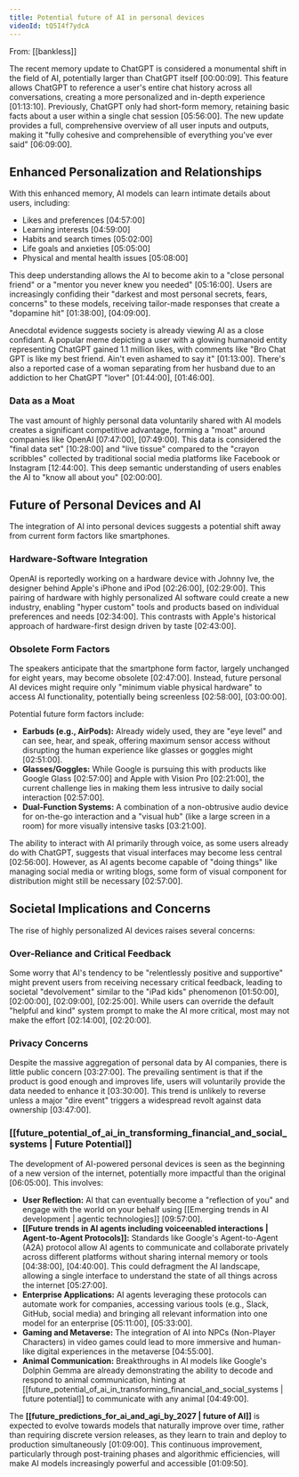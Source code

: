 ```yaml
---
title: Potential future of AI in personal devices
videoId: tQ5I4f7ydcA
---
```


From: [[bankless]] <br/> 

The recent memory update to ChatGPT is considered a monumental shift in the field of AI, potentially larger than ChatGPT itself <a class="yt-timestamp" data-t="00:00:09">[00:00:09]</a>. This feature allows ChatGPT to reference a user's entire chat history across all conversations, creating a more personalized and in-depth experience <a class="yt-timestamp" data-t="01:13:10">[01:13:10]</a>. Previously, ChatGPT only had short-form memory, retaining basic facts about a user within a single chat session <a class="yt-timestamp" data-t="05:56:00">[05:56:00]</a>. The new update provides a full, comprehensive overview of all user inputs and outputs, making it "fully cohesive and comprehensible of everything you've ever said" <a class="yt-timestamp" data-t="06:09:00">[06:09:00]</a>.

## Enhanced Personalization and Relationships

With this enhanced memory, AI models can learn intimate details about users, including:
*   Likes and preferences <a class="yt-timestamp" data-t="04:57:00">[04:57:00]</a>
*   Learning interests <a class="yt-timestamp" data-t="04:59:00">[04:59:00]</a>
*   Habits and search times <a class="yt-timestamp" data-t="05:02:00">[05:02:00]</a>
*   Life goals and anxieties <a class="yt-timestamp" data-t="05:05:00">[05:05:00]</a>
*   Physical and mental health issues <a class="yt-timestamp" data-t="05:08:00">[05:08:00]</a>

This deep understanding allows the AI to become akin to a "close personal friend" or a "mentor you never knew you needed" <a class="yt-timestamp" data-t="05:16:00">[05:16:00]</a>. Users are increasingly confiding their "darkest and most personal secrets, fears, concerns" to these models, receiving tailor-made responses that create a "dopamine hit" <a class="yt-timestamp" data-t="01:38:00">[01:38:00]</a>, <a class="yt-timestamp" data-t="04:09:00">[04:09:00]</a>.

Anecdotal evidence suggests society is already viewing AI as a close confidant. A popular meme depicting a user with a glowing humanoid entity representing ChatGPT gained 1.1 million likes, with comments like "Bro Chat GPT is like my best friend. Ain't even ashamed to say it" <a class="yt-timestamp" data-t="01:13:00">[01:13:00]</a>. There's also a reported case of a woman separating from her husband due to an addiction to her ChatGPT "lover" <a class="yt-timestamp" data-t="01:44:00">[01:44:00]</a>, <a class="yt-timestamp" data-t="01:46:00">[01:46:00]</a>.

### Data as a Moat
The vast amount of highly personal data voluntarily shared with AI models creates a significant competitive advantage, forming a "moat" around companies like OpenAI <a class="yt-timestamp" data-t="07:47:00">[07:47:00]</a>, <a class="yt-timestamp" data-t="07:49:00">[07:49:00]</a>. This data is considered the "final data set" <a class="yt-timestamp" data-t="10:28:00">[10:28:00]</a> and "live tissue" compared to the "crayon scribbles" collected by traditional social media platforms like Facebook or Instagram <a class="yt-timestamp" data-t="12:44:00">[12:44:00]</a>. This deep semantic understanding of users enables the AI to "know all about you" <a class="yt-timestamp" data-t="02:00:00">[02:00:00]</a>.

## Future of Personal Devices and AI
The integration of AI into personal devices suggests a potential shift away from current form factors like smartphones.

### Hardware-Software Integration
OpenAI is reportedly working on a hardware device with Johnny Ive, the designer behind Apple's iPhone and iPod <a class="yt-timestamp" data-t="02:26:00">[02:26:00]</a>, <a class="yt-timestamp" data-t="02:29:00">[02:29:00]</a>. This pairing of hardware with highly personalized AI software could create a new industry, enabling "hyper custom" tools and products based on individual preferences and needs <a class="yt-timestamp" data-t="02:34:00">[02:34:00]</a>. This contrasts with Apple's historical approach of hardware-first design driven by taste <a class="yt-timestamp" data-t="02:43:00">[02:43:00]</a>.

### Obsolete Form Factors
The speakers anticipate that the smartphone form factor, largely unchanged for eight years, may become obsolete <a class="yt-timestamp" data-t="02:47:00">[02:47:00]</a>. Instead, future personal AI devices might require only "minimum viable physical hardware" to access AI functionality, potentially being screenless <a class="yt-timestamp" data-t="02:58:00">[02:58:00]</a>, <a class="yt-timestamp" data-t="03:00:00">[03:00:00]</a>.

Potential future form factors include:
*   **Earbuds (e.g., AirPods):** Already widely used, they are "eye level" and can see, hear, and speak, offering maximum sensor access without disrupting the human experience like glasses or goggles might <a class="yt-timestamp" data-t="02:51:00">[02:51:00]</a>.
*   **Glasses/Goggles:** While Google is pursuing this with products like Google Glass <a class="yt-timestamp" data-t="02:57:00">[02:57:00]</a> and Apple with Vision Pro <a class="yt-timestamp" data-t="02:21:00">[02:21:00]</a>, the current challenge lies in making them less intrusive to daily social interaction <a class="yt-timestamp" data-t="02:57:00">[02:57:00]</a>.
*   **Dual-Function Systems:** A combination of a non-obtrusive audio device for on-the-go interaction and a "visual hub" (like a large screen in a room) for more visually intensive tasks <a class="yt-timestamp" data-t="03:21:00">[03:21:00]</a>.

The ability to interact with AI primarily through voice, as some users already do with ChatGPT, suggests that visual interfaces may become less central <a class="yt-timestamp" data-t="02:56:00">[02:56:00]</a>. However, as AI agents become capable of "doing things" like managing social media or writing blogs, some form of visual component for distribution might still be necessary <a class="yt-timestamp" data-t="02:57:00">[02:57:00]</a>.

## Societal Implications and Concerns
The rise of highly personalized AI devices raises several concerns:

### Over-Reliance and Critical Feedback
Some worry that AI's tendency to be "relentlessly positive and supportive" might prevent users from receiving necessary critical feedback, leading to societal "devolvement" similar to the "iPad kids" phenomenon <a class="yt-timestamp" data-t="01:50:00">[01:50:00]</a>, <a class="yt-timestamp" data-t="02:00:00">[02:00:00]</a>, <a class="yt-timestamp" data-t="02:09:00">[02:09:00]</a>, <a class="yt-timestamp" data-t="02:25:00">[02:25:00]</a>. While users can override the default "helpful and kind" system prompt to make the AI more critical, most may not make the effort <a class="yt-timestamp" data-t="02:14:00">[02:14:00]</a>, <a class="yt-timestamp" data-t="02:20:00">[02:20:00]</a>.

### Privacy Concerns
Despite the massive aggregation of personal data by AI companies, there is little public concern <a class="yt-timestamp" data-t="03:27:00">[03:27:00]</a>. The prevailing sentiment is that if the product is good enough and improves life, users will voluntarily provide the data needed to enhance it <a class="yt-timestamp" data-t="03:30:00">[03:30:00]</a>. This trend is unlikely to reverse unless a major "dire event" triggers a widespread revolt against data ownership <a class="yt-timestamp" data-t="03:47:00">[03:47:00]</a>.

### [[future_potential_of_ai_in_transforming_financial_and_social_systems | Future Potential]]
The development of AI-powered personal devices is seen as the beginning of a new version of the internet, potentially more impactful than the original <a class="yt-timestamp" data-t="06:05:00">[06:05:00]</a>. This involves:
*   **User Reflection:** AI that can eventually become a "reflection of you" and engage with the world on your behalf using [[Emerging trends in AI development | agentic technologies]] <a class="yt-timestamp" data-t="09:57:00">[09:57:00]</a>.
*   **[[Future trends in AI agents including voiceenabled interactions | Agent-to-Agent Protocols]]:** Standards like Google's Agent-to-Agent (A2A) protocol allow AI agents to communicate and collaborate privately across different platforms without sharing internal memory or tools <a class="yt-timestamp" data-t="04:38:00">[04:38:00]</a>, <a class="yt-timestamp" data-t="04:40:00">[04:40:00]</a>. This could defragment the AI landscape, allowing a single interface to understand the state of all things across the internet <a class="yt-timestamp" data-t="05:27:00">[05:27:00]</a>.
*   **Enterprise Applications:** AI agents leveraging these protocols can automate work for companies, accessing various tools (e.g., Slack, GitHub, social media) and bringing all relevant information into one model for an enterprise <a class="yt-timestamp" data-t="05:11:00">[05:11:00]</a>, <a class="yt-timestamp" data-t="05:33:00">[05:33:00]</a>.
*   **Gaming and Metaverse:** The integration of AI into NPCs (Non-Player Characters) in video games could lead to more immersive and human-like digital experiences in the metaverse <a class="yt-timestamp" data-t="04:55:00">[04:55:00]</a>.
*   **Animal Communication:** Breakthroughs in AI models like Google's Dolphin Gemma are already demonstrating the ability to decode and respond to animal communication, hinting at [[future_potential_of_ai_in_transforming_financial_and_social_systems | future potential]] to communicate with any animal <a class="yt-timestamp" data-t="04:49:00">[04:49:00]</a>.

The **[[future_predictions_for_ai_and_agi_by_2027 | future of AI]]** is expected to evolve towards models that naturally improve over time, rather than requiring discrete version releases, as they learn to train and deploy to production simultaneously <a class="yt-timestamp" data-t="01:09:00">[01:09:00]</a>. This continuous improvement, particularly through post-training phases and algorithmic efficiencies, will make AI models increasingly powerful and accessible <a class="yt-timestamp" data-t="01:09:50">[01:09:50]</a>.